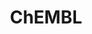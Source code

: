 ---
layout: default
bigquery: https://console.cloud.google.com/bigquery?p=patents-public-data&d=ebi_chembl&page=dataset
citation: '"The ChEMBL database in 2017." Anna Gaulton, Anne Hersey, Michał Nowotka,
  A Patrícia Bento, Jon Chambers, David Mendez, Prudence Mutowo, Francis Atkinson,
  Louisa J Bellis, Elena Cibrián-Uhalte, Mark Davies, Nathan Dedman, Anneli Karlsson,
  María Paula Magariños, John P Overington, George Papadatos, Ines Smit, Andrew R
  Leach Nucleic acids Research (2017) 45 (Database Issue), D945-D954'
contributors: European Bioinformatics Institute
cost: None
description: ChEMBL Data is a manually curated database of small molecules used in
  drug discovery, including information about existing patented drugs.
documentation: 'schema: https://www.ebi.ac.uk/chembl/db_schema


  '
last_edit: 04/12/2022, 09:59:57
location: https://console.cloud.google.com/marketplace/product/google_patents_public_datasets/chembl
maintained_by: EMBL-EBI, an outstation of European Molecular Biology Laboratory
related_publications: '

  ChEMBL: towards direct deposition of bioassay data.


  Mendez D, Gaulton A, Bento AP, Chambers J, De Veij M, Félix E, Magariños MP, Mosquera
  JF, Mutowo P, Nowotka M, Gordillo-Marañón M, Hunter F, Junco L, Mugumbate G, Rodriguez-Lopez
  M, Atkinson F, Bosc N, Radoux CJ, Segura-Cabrera A, Hersey A, Leach AR.


  — Nucleic Acids Res. 2019; 47(D1):D930-D940. doi: 10.1093/nar/gky1075

  '
schema_fields:
- uberon_id
- first_approval
- sei
- cidx
- active_ingredient
- publication_number
- nda_type
- bao_id
- num_ro5_violations
- component_synonym
- bao_format
- prod_pat_id
- withdrawn_class
- standard_units
- full_molformula
- assay_tissue
- research_stem
- standard_type
- mw_monoisotopic
- black_box_warning
- qudt_units
- patent_no
- compsyn_id
- normal_range_min
- go_id
- source_domain_id
- l5
- mol_frac_id
- first_page
- molecular_species
- assay_category
- assay_test_type
- compound_key
- irac_class_id
- site_residues
- assay_tax_id
- subgroup
- related_tid
- last_active
- source
- smid
- actsm_id
- warning_id
- status
- usan_stem
- parameter_type
- rtb
- inorganic_flag
- cx_logp
- delist_flag
- molsyn_id
- frac_class_id
- who_extra
- full_mwt
- biocomp_id
- aspect
- mol_irac_id
- prodrug
- component_id
- dosage_form
- targcomp_id
- updated_by
- aromatic_rings
- approval_date
- targrel_id
- data_validity_comment
- alert_set_id
- chirality
- level2
- parent_id
- clo_id
- idx
- curated_by
- l8
- disease_efficacy
- src_id
- substrate_record_id
- stem_class
- level1_description
- met_comment
- db_source
- mechanism_of_action
- warning_country
- tax_id
- l3
- alogp
- parent_go_id
- relationship_type
- updated_on
- withdrawn_year
- binding_site_comment
- mol_hrac_id
- standard_relation
- alert_name
- ddd_value
- mutation
- cx_most_apka
- pubmed_id
- annotation
- previous_company
- qed_weighted
- ref_url
- relationship
- src_compound_id
- standard_upper_value
- active_molregno
- met_id
- cl_lincs_id
- oral
- patent_expire_date
- title
- ddd_units
- last_page
- hrac_code
- mw_freebase
- warnref_id
- target_desc
- mec_id
- uo_units
- frac_code
- met_conversion
- db_version
- activity_count
- withdrawn_reason
- hbd_lipinski
- acd_logd
- formulation_id
- level2_description
- tissue_id
- hba
- drug_record_id
- start_position
- warning_type
- definition
- compound_name
- class_type
- molecule_type
- creation_date
- tid_fixed
- published_relation
- canonical_smiles
- res_stem_id
- ridx
- text_value
- protein_class_desc
- site_name
- species_group_flag
- metref_id
- assay_source
- comments
- mol_atc_id
- synonyms
- units
- class_level
- issue
- assay_param_id
- component_type
- accession
- molregno
- end_position
- published_type
- efo_id
- innovator_company
- protein_class_synonym
- warning_class
- direct_interaction
- assay_cell_type
- ref_id
- entity_type
- mc_tax_id
- value
- mc_target_type
- activity_id
- bei
- sequence
- drugind_id
- homologue
- mc_target_name
- standard_inchi
- caloha_id
- trade_name
- level3
- rgid
- cell_source_tax_id
- orig_description
- ingredient
- polymer_flag
- assay_subcellular_fraction
- journal
- cell_source_organism
- cx_most_bpka
- volume
- pathway_id
- pref_name
- stat
- isoform
- stem
- site_id
- max_phase_for_ind
- level1
- cell_source_tissue
- comp_class_id
- mc_target_accession
- alert_id
- acd_logp
- lle
- mc_organism
- log_id
- bto_id
- num_alerts
- confidence
- target_type
- abstract
- level5
- standard_text_value
- usan_stem_id
- warning_year
- patent_use_code
- ap_id
- src_assay_id
- indref_id
- psa
- cellosaurus_id
- ddd_id
- potential_duplicate
- natural_product
- set_name
- bao_endpoint
- sequence_md5sum
- assay_organism
- cpd_str_alert_id
- domain_type
- hrac_class_id
- withdrawn_country
- withdrawn_flag
- domain_name
- ass_cls_map_id
- cx_logd
- aidx
- action_type
- protein_class_id
- name
- applicant_full_name
- doc_id
- description
- drug_substance_flag
- assay_id
- heavy_atoms
- normal_range_max
- curation_comment
- molfile
- ddd_comment
- organism
- cell_description
- variant_id
- max_phase
- first_in_class
- predbind_id
- path
- activity_comment
- target_mapping
- std_act_id
- parenteral
- as_id
- protclasssyn_id
- short_name
- prediction_method
- country
- standard_value
- company
- published_units
- hbd
- level4
- pchembl_value
- version
- ref_type
- molecular_mechanism
- src_description
- level3_description
- authors
- priority
- who_name
- confidence_score
- chebi_par_id
- standard_inchi_key
- compd_id
- domain_description
- mechanism_comment
- enzyme_tid
- le
- warning_description
- record_id
- metabolite_record_id
- irac_code
- pathway_key
- ro3_pass
- job_id
- l2
- doi
- therapeutic_flag
- patent_id
- assay_desc
- submission_date
- selectivity_comment
- smarts
- toid
- assay_class_id
- cell_ontology_id
- l6
- strength
- atc_code
- standard_flag
- ddd_admr
- route
- hba_lipinski
- co_stem_id
- result_flag
- tbl
- published_value
- usan_year
- assay_type
- cell_id
- availability_type
- src_short_name
- usan_stem_definition
- helm_notation
- label
- mesh_heading
- usan_substem
- major_class
- acd_most_bpka
- tid
- mecref_id
- indication_class
- mesh_id
- num_lipinski_ro5_violations
- oc_id
- year
- efo_term
- chembl_id
- level4_description
- parent_type
- relation
- l7
- acd_most_apka
- parameter_value
- structure_type
- assay_strain
- enzyme_name
- drug_product_flag
- l1
- sitecomp_id
- comp_go_id
- ad_type
- syn_type
- dosed_ingredient
- l4
- entity_id
- doc_type
- topical
- downgraded
- relationship_desc
- upper_value
- type
- parent_molregno
- domain_id
- cell_name
- product_id
shortname: chembl
tags:
- biotechnology
- health
- chemical
- bioinformatics
- medical
terms_of_use: CC BY-SA 3.0
title: ChEMBL
uuid: e232a192-965c-4ec9-904c-155b6dfe56c5
---